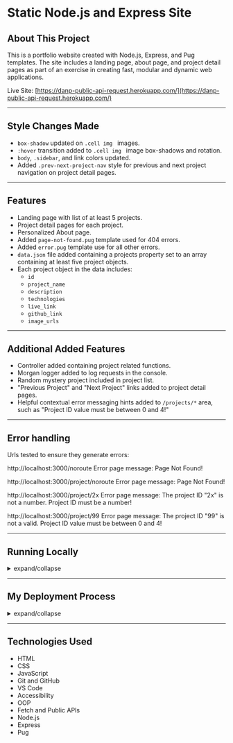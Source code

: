 # Static Node.js and Express Site


## About This Project

This is a portfolio website created with Node.js, Express, and Pug templates. The site includes a landing page, about page, and project detail pages as part of an exercise in creating fast, modular and dynamic web applications.

Live Site: [https://danp-public-api-request.herokuapp.com/](https://danp-public-api-request.herokuapp.com/)

---

## Style Changes Made

* `box-shadow` updated on `.cell img ` images.
* `:hover` transition added to `.cell img ` image box-shadows and rotation.
* `body`, `.sidebar`, and link colors updated.
* Added `.prev-next-project-nav` style for previous and next project navigation on project detail pages.

---

## Features

* Landing page with list of at least 5 projects.
* Project detail pages for each project.
* Personalized About page.
* Added `page-not-found.pug` template used for 404 errors.
* Added `error.pug` template use for all other errors.
* `data.json` file added containing a projects property set to an array containing at least five project objects.
* Each project object in the data includes:
  * `id`
  * `project_name`
  * `description`
  * `technologies`
  * `live_link`
  * `github_link`
  * `image_urls`

---

## Additional Added Features

* Controller added containing project related functions.
* Morgan logger added to log requests in the console.
* Random mystery project included in project list.
* "Previous Project" and "Next Project" links added to project detail pages.
* Helpful contextual error messaging hints added to `/projects/*` area, such as "Project ID value must be between 0 and 4!"

---

## Error handling

Urls tested to ensure they generate errors:

http://localhost:3000/noroute
Error page message: Page Not Found!

http://localhost:3000/project/noroute
Error page message: Page Not Found!

http://localhost:3000/project/2x
Error page message: The project ID "2x" is not a number. Project ID must be a number!

http://localhost:3000/project/99
Error page message: The project ID "99" is not a valid. Project ID value must be between 0 and 4!

---

## Running Locally

<details>
<summary>expand/collapse</summary>

```zsh
git clone git@github.com:danpoynor/static-nodejs-and-express-site.git
cd static-nodejs-and-express-site
npm install
```

Then to run the app in production mode:

```zsh
node app.js
```

This will automatically start the app at [http://localhost:1337/](http://localhost:1337/)

Or, to run the app in development mode instead:

```zsh
npm run watch
```

The app will then be running at [http://localhost:1337/](http://localhost:1337/). Now when any changes are made to .js, .pug, or .json files the server will be restarted (by `nodemon`) and you can manually refresh your browser to see the latest changes.

</details>

---

## My Deployment Process

<details>
<summary>expand/collapse</summary>

To deploy to Heroku, you first must have a Heroku account and the Heroku CLI application install. More info at: [Heroku Dev Center](https://devcenter.heroku.com/articles/getting-started-with-nodejs).

Create the Heroku app and add a new origin to your git repo use (note if app name not included a random one will be used):

```zsh
heroku apps:create danp-public-api-request
```

Test the app locally with:

```zsh
heroku local
```

The app will then be running at [http://localhost:5000/](http://localhost:5000/)

Then to deploy to Heroku, you must first push your code to the Heroku repo:

```zsh
git push heroku main
```

Then the app will be running at [https://danp-public-api-request.herokuapp.com/](https://danp-public-api-request.herokuapp.com/)

Or, to open from the command line use:

```zsh
heroku open
```

</details>

---

## Technologies Used

* HTML
* CSS
* JavaScript
* Git and GitHub
* VS Code
* Accessibility
* OOP
* Fetch and Public APIs
* Node.js
* Express
* Pug
